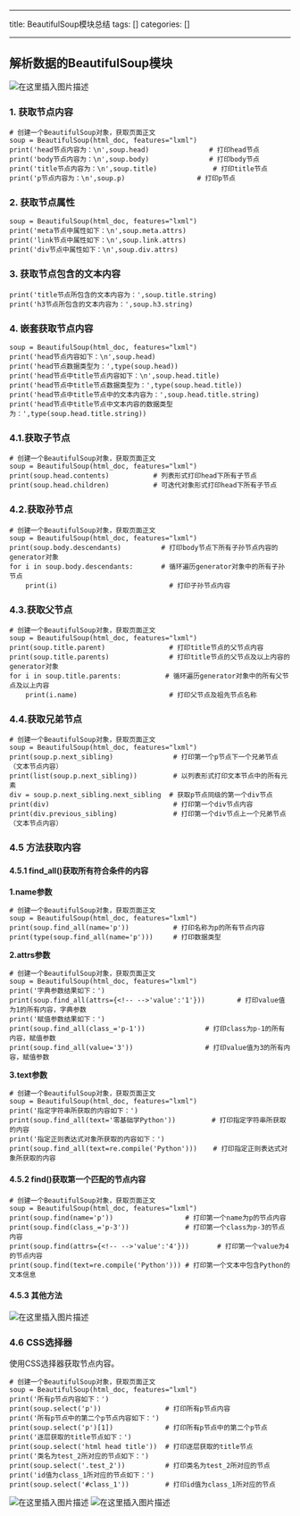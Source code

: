 
--- 
title:  BeautifulSoup模块总结 
tags: []
categories: [] 

---
## 解析数据的BeautifulSoup模块

<img src="https://img-blog.csdnimg.cn/8cac30b5394a45c3aa517ea576a37742.png" alt="在这里插入图片描述">

### 1. 获取节点内容

```
# 创建一个BeautifulSoup对象，获取页面正文
soup = BeautifulSoup(html_doc, features="lxml")
print('head节点内容为：\n',soup.head)               # 打印head节点
print('body节点内容为：\n',soup.body)               # 打印body节点
print('title节点内容为：\n',soup.title)              # 打印title节点
print('p节点内容为：\n',soup.p)                  # 打印p节点

```

### 2. 获取节点属性

```
soup = BeautifulSoup(html_doc, features="lxml")
print('meta节点中属性如下：\n',soup.meta.attrs)
print('link节点中属性如下：\n',soup.link.attrs)
print('div节点中属性如下：\n',soup.div.attrs)

```

### 3. 获取节点包含的文本内容

```
print('title节点所包含的文本内容为：',soup.title.string)
print('h3节点所包含的文本内容为：',soup.h3.string)

```

### 4. 嵌套获取节点内容

```
soup = BeautifulSoup(html_doc, features="lxml")
print('head节点内容如下：\n',soup.head)
print('head节点数据类型为：',type(soup.head))
print('head节点中title节点内容如下：\n',soup.head.title)
print('head节点中title节点数据类型为：',type(soup.head.title))
print('head节点中title节点中的文本内容为：',soup.head.title.string)
print('head节点中title节点中文本内容的数据类型为：',type(soup.head.title.string))

```

### 4.1.获取子节点

```
# 创建一个BeautifulSoup对象，获取页面正文
soup = BeautifulSoup(html_doc, features="lxml")
print(soup.head.contents)           # 列表形式打印head下所有子节点
print(soup.head.children)           # 可迭代对象形式打印head下所有子节点

```

### 4.2.获取孙节点

```
# 创建一个BeautifulSoup对象，获取页面正文
soup = BeautifulSoup(html_doc, features="lxml")
print(soup.body.descendants)          # 打印body节点下所有子孙节点内容的generator对象
for i in soup.body.descendants:       # 循环遍历generator对象中的所有子孙节点
    print(i)                            # 打印子孙节点内容

```

### 4.3.获取父节点

```
# 创建一个BeautifulSoup对象，获取页面正文
soup = BeautifulSoup(html_doc, features="lxml")
print(soup.title.parent)                # 打印title节点的父节点内容
print(soup.title.parents)               # 打印title节点的父节点及以上内容的generator对象
for i in soup.title.parents:           # 循环遍历generator对象中的所有父节点及以上内容
    print(i.name)                       # 打印父节点及祖先节点名称

```

### 4.4.获取兄弟节点

```
# 创建一个BeautifulSoup对象，获取页面正文
soup = BeautifulSoup(html_doc, features="lxml")
print(soup.p.next_sibling)               # 打印第一个p节点下一个兄弟节点（文本节点内容）
print(list(soup.p.next_sibling))         # 以列表形式打印文本节点中的所有元素
div = soup.p.next_sibling.next_sibling  # 获取p节点同级的第一个div节点
print(div)                               # 打印第一个div节点内容
print(div.previous_sibling)              # 打印第一个div节点上一个兄弟节点（文本节点内容）

```

### 4.5 方法获取内容

#### 4.5.1 find_all()获取所有符合条件的内容

**1.name参数**

```
# 创建一个BeautifulSoup对象，获取页面正文
soup = BeautifulSoup(html_doc, features="lxml")
print(soup.find_all(name='p'))           # 打印名称为p的所有节点内容
print(type(soup.find_all(name='p')))     # 打印数据类型

```

**2.attrs参数**

```
# 创建一个BeautifulSoup对象，获取页面正文
soup = BeautifulSoup(html_doc, features="lxml")
print('字典参数结果如下：')
print(soup.find_all(attrs={<!-- -->'value':'1'}))        # 打印value值为1的所有内容，字典参数
print('赋值参数结果如下：')
print(soup.find_all(class_='p-1'))               # 打印class为p-1的所有内容，赋值参数
print(soup.find_all(value='3'))                  # 打印value值为3的所有内容，赋值参数

```

**3.text参数**

```
# 创建一个BeautifulSoup对象，获取页面正文
soup = BeautifulSoup(html_doc, features="lxml")
print('指定字符串所获取的内容如下：')
print(soup.find_all(text='零基础学Python'))         # 打印指定字符串所获取的内容
print('指定正则表达式对象所获取的内容如下：')
print(soup.find_all(text=re.compile('Python')))    # 打印指定正则表达式对象所获取的内容

```

#### 4.5.2 find()获取第一个匹配的节点内容

```
# 创建一个BeautifulSoup对象，获取页面正文
soup = BeautifulSoup(html_doc, features="lxml")
print(soup.find(name='p'))                  # 打印第一个name为p的节点内容
print(soup.find(class_='p-3'))              # 打印第一个class为p-3的节点内容
print(soup.find(attrs={<!-- -->'value':'4'}))       # 打印第一个value为4的节点内容
print(soup.find(text=re.compile('Python'))) # 打印第一个文本中包含Python的文本信息

```

#### 4.5.3 其他方法

<img src="https://img-blog.csdnimg.cn/b68aec5027624b06b52d82e17bd919d1.png" alt="在这里插入图片描述">

### 4.6 CSS选择器

使用CSS选择器获取节点内容。

```
# 创建一个BeautifulSoup对象，获取页面正文
soup = BeautifulSoup(html_doc, features="lxml")
print('所有p节点内容如下：')
print(soup.select('p'))                # 打印所有p节点内容
print('所有p节点中的第二个p节点内容如下：')
print(soup.select('p')[1])             # 打印所有p节点中的第二个p节点
print('逐层获取的title节点如下：')
print(soup.select('html head title'))  # 打印逐层获取的title节点
print('类名为test_2所对应的节点如下：')
print(soup.select('.test_2'))          # 打印类名为test_2所对应的节点
print('id值为class_1所对应的节点如下：')
print(soup.select('#class_1'))         # 打印id值为class_1所对应的节点

```

<img src="https://img-blog.csdnimg.cn/75bda1a836d442ad8f12312958b3d32e.png" alt="在这里插入图片描述"> <img src="https://img-blog.csdnimg.cn/42742fde8cae4cbcbdd7b81d137ec3c8.png" alt="在这里插入图片描述">
